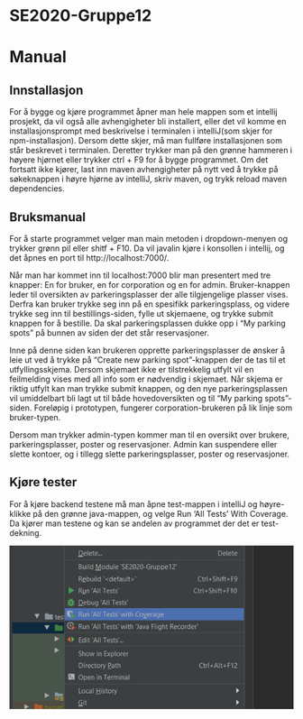 # SE2020-Gruppe12

# Manual

## Innstallasjon
For å bygge og kjøre programmet åpner man hele mappen som et intellij prosjekt, da vil også alle avhengigheter bli installert, eller det vil komme en installasjonsprompt med beskrivelse i terminalen i  intelliJ(som skjer for npm-installasjon). Dersom dette skjer, må man fullføre installasjonen som står beskrevet i terminalen. Deretter trykker man på den grønne hammeren i høyere hjørnet eller trykker ctrl + F9 for å bygge programmet. Om det fortsatt ikke kjører, last inn maven avhengigheter på nytt ved å trykke på søkeknappen i høyre hjørne av intelliJ, skriv maven, og trykk reload maven dependencies.

## Bruksmanual
For å starte programmet velger man main metoden i dropdown-menyen og trykker grønn pil eller shitf + F10. Da vil javalin kjøre i konsollen i intellij, og det åpnes en port til http://localhost:7000/.

Når man har kommet inn til localhost:7000 blir man presentert med tre knapper: En for bruker, en for corporation og en for admin. Bruker-knappen leder til oversikten av parkeringsplasser der alle tilgjengelige plasser vises. Derfra kan bruker trykke seg inn på en spesifikk parkeringsplass, og videre trykke seg inn til bestillings-siden, fylle ut skjemaene, og trykke submit knappen for å bestille. Da skal parkeringsplassen dukke opp i “My parking spots” på bunnen av siden der det står reservasjoner.

Inne på denne siden kan brukeren opprette parkeringsplasser de ønsker å leie ut ved å trykke på “Create new parking spot”-knappen der de tas til et utfyllingsskjema. Dersom skjemaet ikke er tilstrekkelig utfylt vil en feilmelding vises med all info som er nødvendig i skjemaet. Når skjema er riktig utfylt kan man trykke submit knappen, og den nye parkeringsplassen vil umiddelbart bli lagt ut til både hovedoversikten og til “My parking spots”-siden. Foreløpig i prototypen, fungerer corporation-brukeren på lik linje som bruker-typen.

Dersom man trykker admin-typen kommer man til en oversikt over brukere, parkeringsplasser, poster og reservasjoner. Admin kan suspendere eller slette kontoer, og i tillegg slette parkeringsplasser, poster og reservasjoner.

## Kjøre tester
For å kjøre backend testene må man åpne test-mappen i intelliJ og høyre-klikke på den grønne java-mappen, og velge Run ‘All Tests’ With Coverage. Da kjører man testene og kan se andelen av programmet der det er test-dekning.

<img src="./documentation/latex/bilder/prototypen/testveiledning.png" alt="Bildet viser hvor man finner Run test with coverage">
